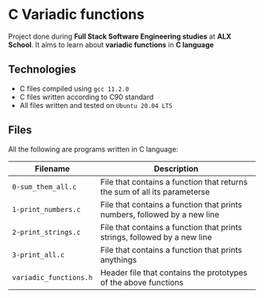 # C Variadic functions
Project done during **Full Stack Software Engineering studies** at **ALX School**. It aims to learn about **variadic functions** in **C language**

## Technologies
* C files compiled using `gcc 11.2.0`
* C files written according to C90 standard
* All files written and tested on `Ubuntu 20.04 LTS`

## Files

All the following are programs written in C language:

| Filename | Description |
| -------- | ----------- |
| `0-sum_them_all.c` | File that contains a function that returns the sum of all its parameterse |
| `1-print_numbers.c` | File that contains a function that prints numbers, followed by a new line |
| `2-print_strings.c` | File that contains a function that prints strings, followed by a new line |
| `3-print_all.c` | File that contains a function that prints anythings |
| `variadic_functions.h` | Header file that contains the prototypes of the above functions |
